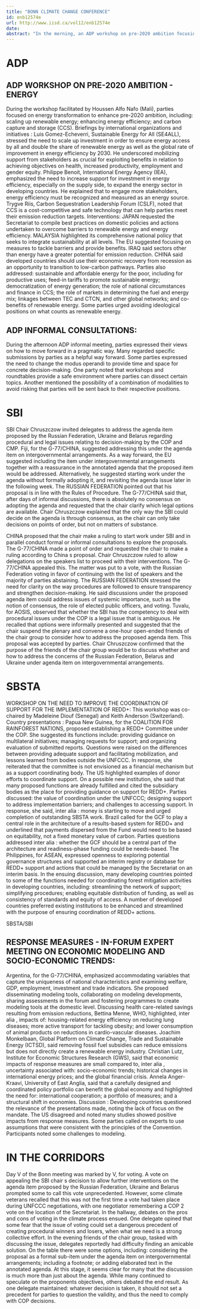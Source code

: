 ```yaml
---
title: "BONN CLIMATE CHANGE CONFERENCE"
id: enb12574e
url: http://www.iisd.ca/vol12/enb12574e
date: 
abstract: "In the morning, an ADP workshop on pre-2020 ambition focusing on energy took place, as well as a SBI plenary session, which continued discussions on the agenda. In the afternoon, a joint SBI/SBSTA in-forum expert meeting on response measures was held and a workshop on the need to improve the coordination of support for the implementation of REDD+. ADP informal consultations also convened in the afternoon, and a number of SBSTA contact groups and informal groups also met throughout the day."
---
```


# ADP

## ADP WORKSHOP ON PRE-2020 AMBITION - ENERGY

During the workshop facilitated by Houssen Alfo Nafo (Mali), parties focused on energy transformation to enhance pre-2020 ambition, including: scaling up renewable energy; enhancing energy efficiency; and carbon capture and storage (CCS). Briefings by international organizations and initiatives : Luis Gomez-Echeverri, Sustainable Energy for All (SE4ALL), stressed the need to scale up investment in order to ensure energy access by all and double the share of renewable energy as well as the global rate of improvement in energy efficiency by 2030. He underscored mobilizing support from stakeholders as crucial for exploiting benefits in relation to achieving objectives on health, increased productivity, employment and gender equity. Philippe Benoit, International Energy Agency (IEA), emphasized the need to increase support for investment in energy efficiency, especially on the supply side, to expand the energy sector in developing countries. He explained that to engage more stakeholders, energy efficiency must be recognized and measured as an energy source. Trygve Riis, Carbon Sequestration Leadership Forum (CSLF), noted that CCS is a cost-competitive and safe technology that can help parties meet their emission reduction targets. Interventions: JAPAN requested the Secretariat to compile best practices on domestic policies and actions undertaken to overcome barriers to renewable energy and energy efficiency. MALAYSIA highlighted its comprehensive national policy that seeks to integrate sustainability at all levels. The EU suggested focusing on measures to tackle barriers and provide benefits. IRAQ said sectors other than energy have a greater potential for emission reduction. CHINA said developed countries should use their economic recovery from recession as an opportunity to transition to low-carbon pathways. Parties also addressed: sustainable and affordable energy for the poor, including for productive uses; feed-in tariffs to promote sustainable energy; democratization of energy generation; the role of national circumstances and finance in CCS; the role of markets in determining the fuel and energy mix; linkages between TEC and CTCN, and other global networks; and co-benefits of renewable energy. Some parties urged avoiding ideological positions on what counts as renewable energy.

## ADP INFORMAL CONSULTATIONS:

During the afternoon ADP informal meeting, parties expressed their views on how to move forward in a pragmatic way. Many regarded specific submissions by parties as a helpful way forward. Some parties expressed the need to change the modus operandi to provide time and space for concrete decision-making. One party noted that workshops and roundtables provide a safe environment where parties can dissect certain topics. Another mentioned the possibility of a combination of modalities to avoid risking that parties will be sent back to their respective positions.

# SBI

SBI Chair Chruszczow invited delegates to address the agenda item proposed by the Russian Federation, Ukraine and Belarus regarding procedural and legal issues relating to decision-making by the COP and CMP. Fiji, for the G-77/CHINA, suggested addressing this under the agenda item on intergovernmental arrangements. As a way forward, the EU suggested including the item under intergovernmental arrangements together with a reassurance in the annotated agenda that the proposed item would be addressed. Alternatively, he suggested starting work under the agenda without formally adopting it, and revisiting the agenda issue later in the following week. The RUSSIAN FEDERATION pointed out that his proposal is in line with the Rules of Procedure. The G-77/CHINA said that, after days of informal discussions, there is absolutely no consensus on adopting the agenda and requested that the chair clarify which legal options are available. Chair Chruszczow explained that the only way the SBI could decide on the agenda is through consensus, as the chair can only take decisions on points of order, but not on matters of substance.

CHINA proposed that the chair make a ruling to start work under SBI and in parallel conduct formal or informal consultations to explore the proposals. The G-77/CHINA made a point of order and requested the chair to make a ruling according to China s proposal. Chair Chruszczow ruled to allow delegations on the speakers list to proceed with their interventions. The G-77/CHINA appealed this. The matter was put to a vote, with the Russian Federation voting in favor of continuing with the list of speakers and the majority of parties abstaining. The RUSSIAN FEDERATION stressed the need for clarity on the way procedures are followed to ensure transparency and strengthen decision-making. He said discussions under the proposed agenda item could address issues of systemic importance, such as the notion of consensus, the role of elected public officers, and voting. Tuvalu, for AOSIS, observed that whether the SBI has the competency to deal with procedural issues under the COP is a legal issue that is ambiguous. He recalled that options were informally presented and suggested that the chair suspend the plenary and convene a one-hour open-ended friends of the chair group to consider how to address the proposed agenda item. This proposal was accepted by parties. Chair Chruszczow confirmed that the purpose of the friends of the chair group would be to discuss whether and how to address the concerns of the Russian Federation, Belarus and Ukraine under agenda item on intergovernmental arrangements.

# SBSTA

WORKSHOP ON THE NEED TO IMPROVE THE COORDINATION OF SUPPORT FOR THE IMPLEMENTATION OF REDD+: This workshop was co-chaired by Madeleine Diouf (Senegal) and Keith Anderson (Switzerland). Country presentations : Papua New Guinea, for the COALITION FOR RAINFOREST NATIONS, proposed establishing a REDD+ Committee under the COP. She suggested its functions include: providing guidance on multilateral initiatives; managing requests for support; and organizing evaluation of submitted reports. Questions were raised on the differences between providing adequate support and facilitating mobilization, and lessons learned from bodies outside the UNFCCC. In response, she reiterated that the committee is not envisioned as a financial mechanism but as a support coordinating body. The US highlighted examples of donor efforts to coordinate support. On a possible new institution, she said that many proposed functions are already fulfilled and cited the subsidiary bodies as the place for providing guidance on support for REDD+. Parties discussed: the value of coordination under the UNFCCC; designing support to address implementation barriers; and challenges to accessing support. In response, she said, inter alia : money is starting to move and urged completion of outstanding SBSTA work. Brazil called for the GCF to play a central role in the architecture of a results-based system for REDD+ and underlined that payments dispersed from the Fund would need to be based on equitability, not a fixed monetary value of carbon. Parties questions addressed inter alia : whether the GCF should be a central part of the architecture and readiness-phase funding could be needs-based. The Philippines, for ASEAN, expressed openness to exploring potential governance structures and supported an interim registry or database for REDD+ support and actions that could be managed by the Secretariat on an interim basis. In the ensuing discussion, many developing countries pointed to some of the functions needed for coordinating forest mitigation activities in developing countries, including: streamlining the network of support; simplifying procedures; enabling equitable distribution of funding, as well as consistency of standards and equity of access. A number of developed countries preferred existing institutions to be enhanced and streamlined with the purpose of ensuring coordination of REDD+ actions.

SBSTA/SBI

## RESPONSE MEASURES - IN-FORUM EXPERT MEETING ON ECONOMIC MODELING AND SOCIO-ECONOMIC TRENDS:

Argentina, for the G-77/CHINA, emphasized accommodating variables that capture the uniqueness of national characteristics and examining welfare, GDP, employment, investment and trade indicators. She proposed disseminating modeling tools, collaborating on modeling developments, sharing assessments in the forum and fostering programmes to create modeling tools at the domestic level. Discussing health care-related savings resulting from emission reductions, Bettina Menne, WHO, highlighted, inter alia , impacts of: housing-related energy efficiency on reducing lung diseases; more active transport for tackling obesity; and lower consumption of animal products on reductions in cardio-vascular diseases. Joachim Monkelbaan, Global Platform on Climate Change, Trade and Sustainable Energy (ICTSD), said removing fossil fuel subsidies can reduce emissions but does not directly create a renewable energy industry. Christian Lutz, Institute for Economic Structures Research (GWS), said that economic impacts of response measures are small compared to, inter alia , uncertainty associated with: socio-economic trends; historical changes in international energy prices; and the global financial crisis. Annela Anger-Kraavi, University of East Anglia, said that a carefully designed and coordinated policy portfolio can benefit the global economy and highlighted the need for: international cooperation; a portfolio of measures; and a structural shift in economies. Discussion : Developing countries questioned the relevance of the presentations made, noting the lack of focus on the mandate. The US disagreed and noted many studies showed positive impacts from response measures. Some parties called on experts to use assumptions that were consistent with the principles of the Convention. Participants noted some challenges to modeling.

# IN THE CORRIDORS

Day V of the Bonn meeting was marked by V, for voting. A vote on appealing the SBI chair s decision to allow further interventions on the agenda item proposed by the Russian Federation, Ukraine and Belarus prompted some to call this vote unprecedented. However, some climate veterans recalled that this was not the first time a vote had taken place during UNFCCC negotiations, with one negotiator remembering a COP 2 vote on the location of the Secretariat. In the hallway, debates on the pros and cons of voting in the climate process ensued. One delegate opined that some fear that the issue of voting could set a dangerous precedent of creating procedural winners and losers, when what we need is a strong collective effort. In the evening friends of the chair group, tasked with discussing the issue, delegates reportedly had difficulty finding an amicable solution. On the table there were some options, including: considering the proposal as a formal sub-item under the agenda item on intergovernmental arrangements; including a footnote; or adding elaborated text in the annotated agenda. At this stage, it seems clear for many that the discussion is much more than just about the agenda. While many continued to speculate on the proponents objectives, others debated the end result. As one delegate maintained: whatever decision is taken, it should not set a precedent for parties to question the validity, and thus the need to comply with COP decisions.